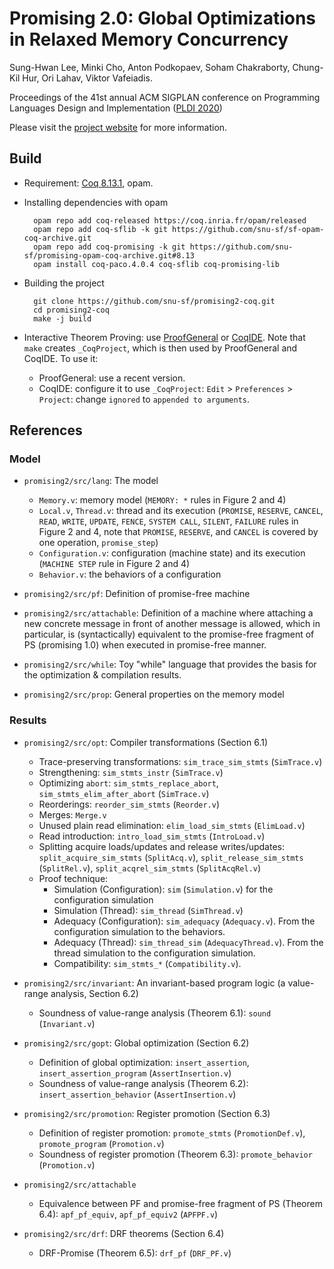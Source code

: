 # Promising 2.0: Global Optimizations in Relaxed Memory Concurrency

Sung-Hwan Lee, Minki Cho, Anton Podkopaev, Soham Chakraborty, Chung-Kil Hur, Ori Lahav, Viktor Vafeiadis.

Proceedings of the 41st annual ACM SIGPLAN conference on Programming Languages Design and Implementation ([PLDI 2020](https://conf.researchr.org/home/pldi-2020))

Please visit the [project website](https://sf.snu.ac.kr/promising2.0/) for more information.


## Build

- Requirement: [Coq 8.13.1](https://coq.inria.fr/download), opam.

- Installing dependencies with opam

        opam repo add coq-released https://coq.inria.fr/opam/released
        opam repo add coq-sflib -k git https://github.com/snu-sf/sf-opam-coq-archive.git
        opam repo add coq-promising -k git https://github.com/snu-sf/promising-opam-coq-archive.git#8.13
        opam install coq-paco.4.0.4 coq-sflib coq-promising-lib

- Building the project

        git clone https://github.com/snu-sf/promising2-coq.git
        cd promising2-coq
        make -j build

- Interactive Theorem Proving: use [ProofGeneral](https://proofgeneral.github.io/) or [CoqIDE](https://coq.inria.fr/download).
  Note that `make` creates `_CoqProject`, which is then used by ProofGeneral and CoqIDE. To use it:
    + ProofGeneral: use a recent version.
    + CoqIDE: configure it to use `_CoqProject`: `Edit` > `Preferences` > `Project`: change `ignored` to `appended to arguments`.

## References

### Model

- `promising2/src/lang`: The model
    + `Memory.v`: memory model (`MEMORY: *` rules in Figure 2 and 4)
    + `Local.v`, `Thread.v`: thread and its execution
      (`PROMISE`, `RESERVE`, `CANCEL`, `READ`, `WRITE`, `UPDATE`, `FENCE`, `SYSTEM CALL`, `SILENT`, `FAILURE` rules in Figure 2 and 4,
       note that `PROMISE`, `RESERVE`, and `CANCEL` is covered by one operation, `promise_step`)
    + `Configuration.v`: configuration (machine state) and its execution (`MACHINE STEP` rule in Figure 2 and 4)
    + `Behavior.v`: the behaviors of a configuration

- `promising2/src/pf`: Definition of promise-free machine

- `promising2/src/attachable`: Definition of a machine where attaching a new concrete message in front of another message is allowed, which in particular,
  is (syntactically) equivalent to the promise-free fragment of PS (promising 1.0) when executed in promise-free manner.

- `promising2/src/while`: Toy "while" language that provides the basis for the optimization & compilation results.

- `promising2/src/prop`: General properties on the memory model

### Results

- `promising2/src/opt`: Compiler transformations (Section 6.1)
    + Trace-preserving transformations: `sim_trace_sim_stmts` (`SimTrace.v`)
    + Strengthening: `sim_stmts_instr` (`SimTrace.v`)
    + Optimizing `abort`: `sim_stmts_replace_abort`, `sim_stmts_elim_after_abort` (`SimTrace.v`)
    + Reorderings: `reorder_sim_stmts` (`Reorder.v`)
    + Merges: `Merge.v`
    + Unused plain read elimination: `elim_load_sim_stmts` (`ElimLoad.v`)
    + Read introduction: `intro_load_sim_stmts` (`IntroLoad.v`)
    + Splitting acquire loads/updates and release writes/updates:
        `split_acquire_sim_stmts` (`SplitAcq.v`), `split_release_sim_stmts` (`SplitRel.v`), `split_acqrel_sim_stmts` (`SplitAcqRel.v`)
    + Proof technique:
        * Simulation (Configuration): `sim` (`Simulation.v`) for the configuration simulation
        * Simulation (Thread): `sim_thread` (`SimThread.v`)
        * Adequacy (Configuration): `sim_adequacy` (`Adequacy.v`).  From the configuration simulation to the behaviors.
        * Adequacy (Thread): `sim_thread_sim` (`AdequacyThread.v`).  From the thread simulation to the configuration simulation.
        * Compatibility: `sim_stmts_*` (`Compatibility.v`).

- `promising2/src/invariant`: An invariant-based program logic (a value-range analysis, Section 6.2)
    + Soundness of value-range analysis (Theorem 6.1): `sound` (`Invariant.v`)

- `promising2/src/gopt`: Global optimization (Section 6.2)
    + Definition of global optimization: `insert_assertion`, `insert_assertion_program` (`AssertInsertion.v`)
    + Soundness of value-range analysis (Theorem 6.2): `insert_assertion_behavior` (`AssertInsertion.v`)

- `promising2/src/promotion`: Register promotion (Section 6.3)
    + Definition of register promotion: `promote_stmts` (`PromotionDef.v`), `promote_program` (`Promotion.v`)
    + Soundness of register promotion (Theorem 6.3): `promote_behavior` (`Promotion.v`)

- `promising2/src/attachable`
    + Equivalence between PF and promise-free fragment of PS (Theorem 6.4): `apf_pf_equiv`, `apf_pf_equiv2` (`APFPF.v`)

- `promising2/src/drf`: DRF theorems (Section 6.4)
    + DRF-Promise (Theorem 6.5): `drf_pf` (`DRF_PF.v`)
